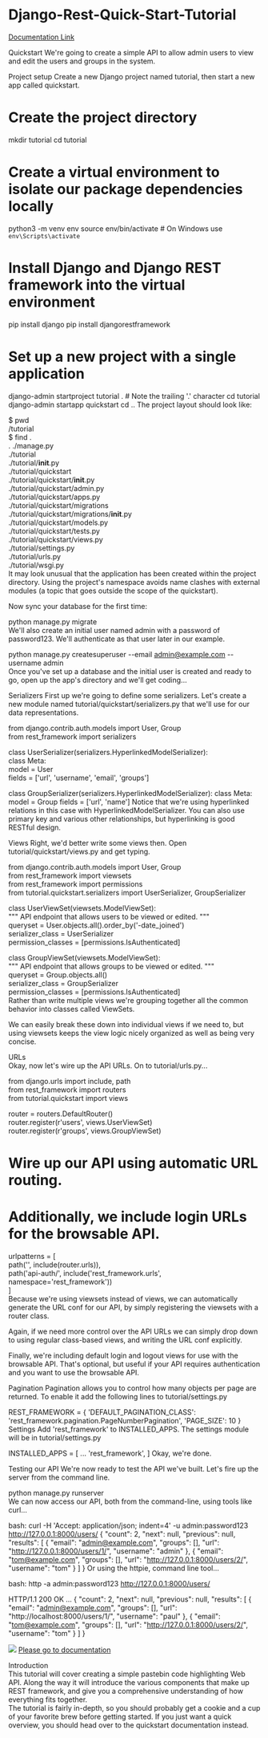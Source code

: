 # Django-Rest-Quick-Start-Tutorial


[Documentation Link](https://www.django-rest-framework.org/tutorial/quickstart/)

Quickstart
We're going to create a simple API to allow admin users to view and edit the users and groups in the system.

Project setup
Create a new Django project named tutorial, then start a new app called quickstart.

# Create the project directory
mkdir tutorial
cd tutorial

# Create a virtual environment to isolate our package dependencies locally
python3 -m venv env
source env/bin/activate  # On Windows use `env\Scripts\activate`

# Install Django and Django REST framework into the virtual environment
pip install django
pip install djangorestframework

# Set up a new project with a single application
django-admin startproject tutorial .  # Note the trailing '.' character
cd tutorial
django-admin startapp quickstart
cd ..
The project layout should look like:

$ pwd<br/>
<some path>/tutorial<br/>
$ find .<br/>
.
./manage.py<br/>
./tutorial<br/>
./tutorial/__init__.py<br/>
./tutorial/quickstart<br/>
./tutorial/quickstart/__init__.py<br/>
./tutorial/quickstart/admin.py<br/>
./tutorial/quickstart/apps.py<br/>
./tutorial/quickstart/migrations<br/>
./tutorial/quickstart/migrations/__init__.py<br/>
./tutorial/quickstart/models.py<br/>
./tutorial/quickstart/tests.py<br/>
./tutorial/quickstart/views.py<br/>
./tutorial/settings.py<br/>
./tutorial/urls.py<br/>
./tutorial/wsgi.py<br/>
It may look unusual that the application has been created within the project directory. Using the project's namespace avoids name clashes with external modules (a topic that goes outside the scope of the quickstart).<br/>

Now sync your database for the first time:<br/>

python manage.py migrate<br/>
We'll also create an initial user named admin with a password of password123. We'll authenticate as that user later in our example.<br/>

python manage.py createsuperuser --email admin@example.com --username admin <br/>
Once you've set up a database and the initial user is created and ready to go, open up the app's directory and we'll get coding...<br/>

Serializers
First up we're going to define some serializers. Let's create a new module named tutorial/quickstart/serializers.py that we'll use for our data representations.<br/>

from django.contrib.auth.models import User, Group<br/>
from rest_framework import serializers<br/>


class UserSerializer(serializers.HyperlinkedModelSerializer):<br/>
    class Meta:<br/>
        model = User<br/>
        fields = ['url', 'username', 'email', 'groups']<br/>


class GroupSerializer(serializers.HyperlinkedModelSerializer):
    class Meta:
        model = Group
        fields = ['url', 'name']
Notice that we're using hyperlinked relations in this case with HyperlinkedModelSerializer. You can also use primary key and various other relationships, but hyperlinking is good RESTful design.

Views
Right, we'd better write some views then. Open tutorial/quickstart/views.py and get typing.

from django.contrib.auth.models import User, Group<br/>
from rest_framework import viewsets<br/>
from rest_framework import permissions<br/>
from tutorial.quickstart.serializers import UserSerializer, GroupSerializer<br/>


class UserViewSet(viewsets.ModelViewSet):<br/>
    """
    API endpoint that allows users to be viewed or edited.
    """<br/>
    queryset = User.objects.all().order_by('-date_joined')<br/>
    serializer_class = UserSerializer<br/>
    permission_classes = [permissions.IsAuthenticated]<br/>


class GroupViewSet(viewsets.ModelViewSet):<br/>
    """
    API endpoint that allows groups to be viewed or edited.
    """<br/>
    queryset = Group.objects.all()<br/>
    serializer_class = GroupSerializer<br/>
    permission_classes = [permissions.IsAuthenticated]<br/>
Rather than write multiple views we're grouping together all the common behavior into classes called ViewSets.<br/>

We can easily break these down into individual views if we need to, but using viewsets keeps the view logic nicely organized as well as being very concise.<br/>

URLs<br/>
Okay, now let's wire up the API URLs. On to tutorial/urls.py...<br/>

from django.urls import include, path<br/>
from rest_framework import routers<br/>
from tutorial.quickstart import views<br/>

router = routers.DefaultRouter()<br/>
router.register(r'users', views.UserViewSet)<br/>
router.register(r'groups', views.GroupViewSet)<br/>

# Wire up our API using automatic URL routing.<br/>
# Additionally, we include login URLs for the browsable API.<br/>
urlpatterns = [<br/>
    path('', include(router.urls)),<br/>
    path('api-auth/', include('rest_framework.urls', namespace='rest_framework'))<br/>
]<br/>
Because we're using viewsets instead of views, we can automatically generate the URL conf for our API, by simply registering the viewsets with a router class.<br/>

Again, if we need more control over the API URLs we can simply drop down to using regular class-based views, and writing the URL conf explicitly.<br/>

Finally, we're including default login and logout views for use with the browsable API. That's optional, but useful if your API requires authentication and you want to use the browsable API.

Pagination
Pagination allows you to control how many objects per page are returned. To enable it add the following lines to tutorial/settings.py

REST_FRAMEWORK = {
    'DEFAULT_PAGINATION_CLASS': 'rest_framework.pagination.PageNumberPagination',
    'PAGE_SIZE': 10
}
Settings
Add 'rest_framework' to INSTALLED_APPS. The settings module will be in tutorial/settings.py

INSTALLED_APPS = [
    ...
    'rest_framework',
]
Okay, we're done.

Testing our API
We're now ready to test the API we've built. Let's fire up the server from the command line.

python manage.py runserver<br/>
We can now access our API, both from the command-line, using tools like curl...

bash: curl -H 'Accept: application/json; indent=4' -u admin:password123 http://127.0.0.1:8000/users/
{
    "count": 2,
    "next": null,
    "previous": null,
    "results": [
        {
            "email": "admin@example.com",
            "groups": [],
            "url": "http://127.0.0.1:8000/users/1/",
            "username": "admin"
        },
        {
            "email": "tom@example.com",
            "groups": [],
            "url": "http://127.0.0.1:8000/users/2/",
            "username": "tom"
        }
    ]
}
Or using the httpie, command line tool...<br/>

bash: http -a admin:password123 http://127.0.0.1:8000/users/

HTTP/1.1 200 OK
...
{
    "count": 2,
    "next": null,
    "previous": null,
    "results": [
        {
            "email": "admin@example.com",
            "groups": [],
            "url": "http://localhost:8000/users/1/",
            "username": "paul"
        },
        {
            "email": "tom@example.com",
            "groups": [],
            "url": "http://127.0.0.1:8000/users/2/",
            "username": "tom"
        }
    ]
}




![](https://www.django-rest-framework.org/img/quickstart.png)
[Please go to documentation](https://www.django-rest-framework.org/tutorial/1-serialization/)


Introduction<br/>
This tutorial will cover creating a simple pastebin code highlighting Web API. Along the way it will introduce the various components that make up REST framework, and give you a comprehensive understanding of how everything fits together.
<br/>
The tutorial is fairly in-depth, so you should probably get a cookie and a cup of your favorite brew before getting started. If you just want a quick overview, you should head over to the quickstart documentation instead.
